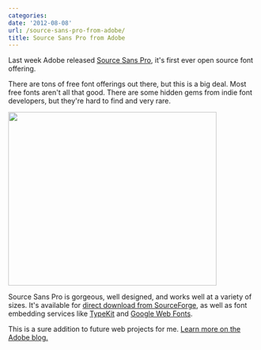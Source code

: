 ```yaml
---
categories:
date: '2012-08-08'
url: /source-sans-pro-from-adobe/
title: Source Sans Pro from Adobe
---
```


Last week Adobe released <a href="http://blogs.adobe.com/typblography/2012/08/source-sans-pro.html">Source Sans Pro</a>, it's first ever open source font offering.

There are tons of free font offerings out there, but this is a big deal. Most free fonts aren't all that good. There are some hidden gems from indie font developers, but they're hard to find and very rare.

<img src="https://gomakethings.com/wp-content/uploads/2012/08/source-sans-pro-adobe.png" alt="" title="source-sans-pro-adobe" width="421" height="350" class="aligncenter size-medium wp-image-2830" />

Source Sans Pro is gorgeous, well designed, and works well at a variety of sizes. It's available for <a href="http://sourceforge.net/projects/sourcesans.adobe/files/">direct download from SourceForge</a>, as well as font embedding services like <a href="https://typekit.com/fonts/source-sans-pro">TypeKit</a> and <a href="http://www.google.com/webfonts/specimen/Source+Sans+Pro">Google Web Fonts</a>.

This is a sure addition to future web projects for me. <a href="http://blogs.adobe.com/typblography/2012/08/source-sans-pro.html">Learn more on the Adobe blog.</a>